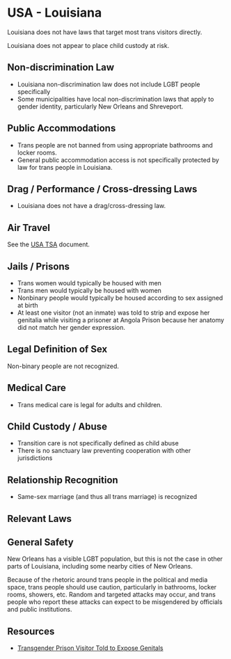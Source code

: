# USA - Louisiana

Louisiana does not have laws that target most trans visitors directly.

Louisiana does not appear to place child custody at risk.

## Non-discrimination Law

 * Louisiana non-discrimination law does not include LGBT people specifically
 * Some municipalities have local non-discrimination laws that apply to
   gender identity, particularly New Orleans and Shreveport.

## Public Accommodations

 * Trans people are not banned from using appropriate bathrooms and locker
   rooms.
 * General public accommodation access is not specifically protected by law
   for trans people in Louisiana.

## Drag / Performance / Cross-dressing Laws

 * Louisiana does not have a drag/cross-dressing law.

## Air Travel

See the [USA TSA](../notes/tsa.md) document.

## Jails / Prisons

 * Trans women would typically be housed with men
 * Trans men would typically be housed with women
 * Nonbinary people would typically be housed according to sex
   assigned at birth
 * At least one visitor (not an inmate) was told to strip and expose her
   genitalia while visiting a prisoner at Angola Prison because her anatomy
   did not match her gender expression.

## Legal Definition of Sex

Non-binary people are not recognized.

## Medical Care

 * Trans medical care is legal for adults and children.

## Child Custody / Abuse

 * Transition care is not specifically defined as child abuse
 * There is no sanctuary law preventing cooperation with other
   jurisdictions
 
## Relationship Recognition

 * Same-sex marriage (and thus all trans marriage) is recognized

## Relevant Laws

## General Safety

New Orleans has a visible LGBT population, but this is not the case in
other parts of Louisiana, including some nearby cities of New Orleans.

Because of the rhetoric around trans people in the political and media
space, trans people should use caution, particularly in bathrooms,
locker rooms, showers, etc.  Random and targeted attacks may occur, and
trans people who report these attacks can expect to be misgendered by
officials and public institutions.

## Resources

 * [Transgender Prison Visitor Told to Expose Genitals](https://www.nola.com/lawsuit-angola-prison-guards-ordered-transgender-visitor-to-strip/article_6cf44702-2b01-537b-94f4-c3ca7894e332.html)
